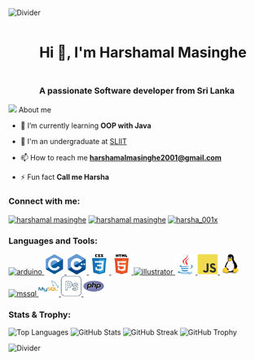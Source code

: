 <!-- Horizontal Divider (Gradient) -->
![Divider](https://user-images.githubusercontent.com/73097560/115834477-dbab4500-a447-11eb-908a-139a6edaec5c.gif)

<!-- H1 without bottom border -->
<div id="user-content-toc">
  <ul align="center">
    <summary><h1 style="display: inline-block">Hi 👋, I'm Harshamal Masinghe</h1></summary>
  </ul>
</div>

## <h3 align="center">A passionate Software developer from Sri Lanka</h3>


<!-- About Me -->
 <picture><img src="https://github.com/7oSkaaa/7oSkaaa/blob/main/Images/about_me.gif?raw=true" width="30px"></picture> About me


- 🌱 I’m currently learning **OOP with Java**
  
- 🏫 I'm an undergraduate at [SLIIT](https://www.sliit.lk/)
  
- 📫 How to reach me **harshamalmasinghe2001@gmail.com**

- ⚡ Fun fact **Call me Harsha**



### Connect with me:
<p align="left">
  <a href="https://linkedin.com/in/harshamal-masinghe-a8b964216/" target="blank"><img align="center" src="https://raw.githubusercontent.com/rahuldkjain/github-profile-readme-generator/master/src/images/icons/Social/linked-in-alt.svg" alt="harshamal masinghe" height="30" width="40" /></a>
  <a href="https://www.facebook.com/harshamal.masinghe.3/" target="blank"><img align="center" src="https://raw.githubusercontent.com/rahuldkjain/github-profile-readme-generator/master/src/images/icons/Social/facebook.svg" alt="harshamal masinghe" height="30" width="40" /></a>
  <a href="https://instagram.com/harsha_001x" target="blank"><img align="center" src="https://raw.githubusercontent.com/rahuldkjain/github-profile-readme-generator/master/src/images/icons/Social/instagram.svg" alt="harsha_001x" height="30" width="40" /></a>
</p>

### Languages and Tools:
<p align="left"> <a href="https://www.arduino.cc/" target="_blank" rel="noreferrer"> <img src="https://cdn.worldvectorlogo.com/logos/arduino-1.svg" alt="arduino" width="40" height="40"/> </a> <a href="https://www.cprogramming.com/" target="_blank" rel="noreferrer"> <img src="https://raw.githubusercontent.com/devicons/devicon/master/icons/c/c-original.svg" alt="c" width="40" height="40"/> </a> <a href="https://www.w3schools.com/cpp/" target="_blank" rel="noreferrer"> <img src="https://raw.githubusercontent.com/devicons/devicon/master/icons/cplusplus/cplusplus-original.svg" alt="cplusplus" width="40" height="40"/> </a> <a href="https://www.w3schools.com/css/" target="_blank" rel="noreferrer"> <img src="https://raw.githubusercontent.com/devicons/devicon/master/icons/css3/css3-original-wordmark.svg" alt="css3" width="40" height="40"/> </a> <a href="https://www.w3.org/html/" target="_blank" rel="noreferrer"> <img src="https://raw.githubusercontent.com/devicons/devicon/master/icons/html5/html5-original-wordmark.svg" alt="html5" width="40" height="40"/> </a> <a href="https://www.adobe.com/in/products/illustrator.html" target="_blank" rel="noreferrer"> <img src="https://www.vectorlogo.zone/logos/adobe_illustrator/adobe_illustrator-icon.svg" alt="illustrator" width="40" height="40"/> </a> <a href="https://www.java.com" target="_blank" rel="noreferrer"> <img src="https://raw.githubusercontent.com/devicons/devicon/master/icons/java/java-original.svg" alt="java" width="40" height="40"/> </a> <a href="https://developer.mozilla.org/en-US/docs/Web/JavaScript" target="_blank" rel="noreferrer"> <img src="https://raw.githubusercontent.com/devicons/devicon/master/icons/javascript/javascript-original.svg" alt="javascript" width="40" height="40"/> </a> <a href="https://www.linux.org/" target="_blank" rel="noreferrer"> <img src="https://raw.githubusercontent.com/devicons/devicon/master/icons/linux/linux-original.svg" alt="linux" width="40" height="40"/> </a> <a href="https://www.microsoft.com/en-us/sql-server" target="_blank" rel="noreferrer"> <img src="https://www.svgrepo.com/show/303229/microsoft-sql-server-logo.svg" alt="mssql" width="40" height="40"/> </a> <a href="https://www.mysql.com/" target="_blank" rel="noreferrer"> <img src="https://raw.githubusercontent.com/devicons/devicon/master/icons/mysql/mysql-original-wordmark.svg" alt="mysql" width="40" height="40"/> </a> <a href="https://www.photoshop.com/en" target="_blank" rel="noreferrer"> <img src="https://raw.githubusercontent.com/devicons/devicon/master/icons/photoshop/photoshop-line.svg" alt="photoshop" width="40" height="40"/> </a> <a href="https://www.php.net" target="_blank" rel="noreferrer"> <img src="https://raw.githubusercontent.com/devicons/devicon/master/icons/php/php-original.svg" alt="php" width="40" height="40"/> </a> </p>

### Stats & Trophy:
![Top Languages](https://github-readme-stats.vercel.app/api/top-langs?username=Harshamal-Masinghe&show_icons=true&locale=en&layout=compact)
![GitHub Stats](https://github-readme-stats.vercel.app/api?username=Harshamal-Masinghe&show_icons=true&locale=en)
![GitHub Streak](https://github-readme-streak-stats.herokuapp.com/?user=Harshamal-Masinghe)
![GitHub Trophy](https://github-profile-trophy.vercel.app/?username=Harshamal-Masinghe)

  <!-- Horizontal Divider (Gradient) -->
![Divider](https://user-images.githubusercontent.com/73097560/115834477-dbab4500-a447-11eb-908a-139a6edaec5c.gif)

